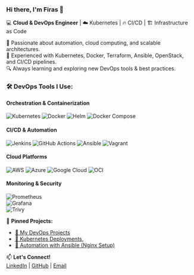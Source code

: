 ### Hi there, I'm Firas 👋  

💻 **Cloud & DevOps Engineer** | ☁️ Kubernetes | 🔥 CI/CD | 🏗️ Infrastructure as Code  

🚀 Passionate about automation, cloud computing, and scalable architectures.  
🔹 Experienced with Kubernetes, Docker, Terraform, Ansible, OpenStack, and CI/CD pipelines.  
🔍 Always learning and exploring new DevOps tools & best practices.  

### 🛠️ **DevOps Tools I Use:**  

#### Orchestration & Containerization
![Kubernetes](https://img.shields.io/badge/Kubernetes-326ce5?logo=kubernetes&logoColor=white) ![Docker](https://img.shields.io/badge/Docker-2496ed?logo=docker&logoColor=white) ![Helm](https://img.shields.io/badge/Helm-0F1D35?logo=helm&logoColor=white) ![Docker Compose](https://img.shields.io/badge/Docker_Compose-2496ED?logo=docker&logoColor=white)  

#### CI/CD & Automation
![Jenkins](https://img.shields.io/badge/Jenkins-D24939?logo=jenkins&logoColor=white) ![GitHub Actions](https://img.shields.io/badge/GitHub%20Actions-2088FF?logo=github-actions&logoColor=white) ![Ansible](https://img.shields.io/badge/Ansible-000000?logo=ansible&logoColor=white) ![Vagrant](https://img.shields.io/badge/Vagrant-1563B0?logo=vagrant&logoColor=white)  

#### Cloud Platforms
![AWS](https://img.shields.io/badge/AWS-232F3E?logo=amazonaws&logoColor=white) ![Azure](https://img.shields.io/badge/Azure-0089D6?logo=microsoftazure&logoColor=white) ![Google Cloud](https://img.shields.io/badge/Google_Cloud-4285F4?logo=google-cloud&logoColor=white) ![OCI](https://img.shields.io/badge/OCI-F80000?logo=oracle&logoColor=white)  

#### Monitoring & Security
![Prometheus](https://img.shields.io/badge/Prometheus-FF8C00?logo=prometheus&logoColor=white)  
![Grafana](https://img.shields.io/badge/Grafana-F46800?logo=grafana&logoColor=white)  
![Trivy](https://img.shields.io/badge/Trivy-3E7CC6?logo=trivy&logoColor=white)  

  
📌 **Pinned Projects:**  
- [🔗 My DevOps Projects](https://github.com/dehech/devops)  
- [🚀 Kubernetes Deployments](https://github.com/dehech/K8S-Projet)[,](https://github.com/dehech/docker-project)
- [🤖 Automation with Ansible (Nginx Setup)](https://github.com/dehech/ansible_nginx) 

📫 **Let's Connect!**  
[LinkedIn](https://www.linkedin.com/in/firas-dehech-b4122a239) | [GitHub](https://github.com/dehech) | [Email](mailto:firas.dehech@gmail.com)  
